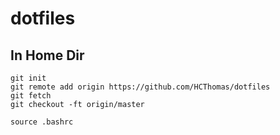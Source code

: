 # dotfiles

## In Home Dir
```
git init
git remote add origin https://github.com/HCThomas/dotfiles
git fetch
git checkout -ft origin/master
```
```
source .bashrc
```
